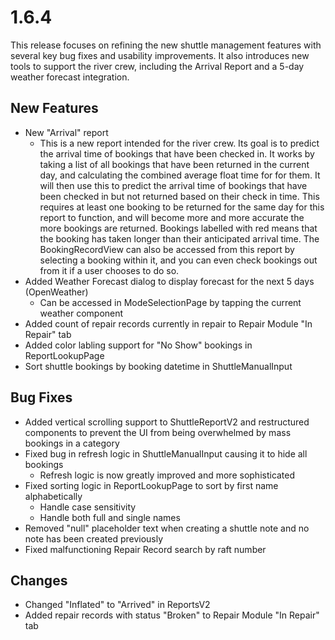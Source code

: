 # 1.6.4
This release focuses on refining the new shuttle management features with several key bug fixes and usability improvements. It also introduces new tools to support the river crew, including the Arrival Report and a 5-day weather forecast integration.

## New Features
- New "Arrival" report
    - This is a new report intended for the river crew. Its goal is to predict the arrival time of bookings that have been checked in. It works by taking a list of all bookings that have been returned in the current day, and calculating the combined average float time for for them. It will then use this to predict the arrival time of bookings that have been checked in but not returned based on their check in time. This requires at least one booking to be returned for the same day for this report to function, and will become more and more accurate the more bookings are returned. Bookings labelled with red means that the booking has taken longer than their anticipated arrival time. The BookingRecordView can also be accessed from this report by selecting a booking within it, and you can even check bookings out from it if a user chooses to do so.
- Added Weather Forecast dialog to display forecast for the next 5 days (OpenWeather)
    - Can be accessed in ModeSelectionPage by tapping the current weather component
- Added count of repair records currently in repair to Repair Module "In Repair" tab
- Added color labling support for "No Show" bookings in ReportLookupPage
- Sort shuttle bookings by booking datetime in ShuttleManualInput

## Bug Fixes
- Added vertical scrolling support to ShuttleReportV2 and restructured components to prevent the UI from being overwhelmed by mass bookings in a category
- Fixed bug in refresh logic in ShuttleManualInput causing it to hide all bookings
    - Refresh logic is now greatly improved and more sophisticated
- Fixed sorting logic in ReportLookupPage to sort by first name alphabetically
    - Handle case sensitivity
    - Handle both full and single names
- Removed "null" placeholder text when creating a shuttle note and no note has been created previously
- Fixed malfunctioning Repair Record search by raft number

## Changes
- Changed "Inflated" to "Arrived" in ReportsV2
- Added repair records with status "Broken" to Repair Module "In Repair" tab